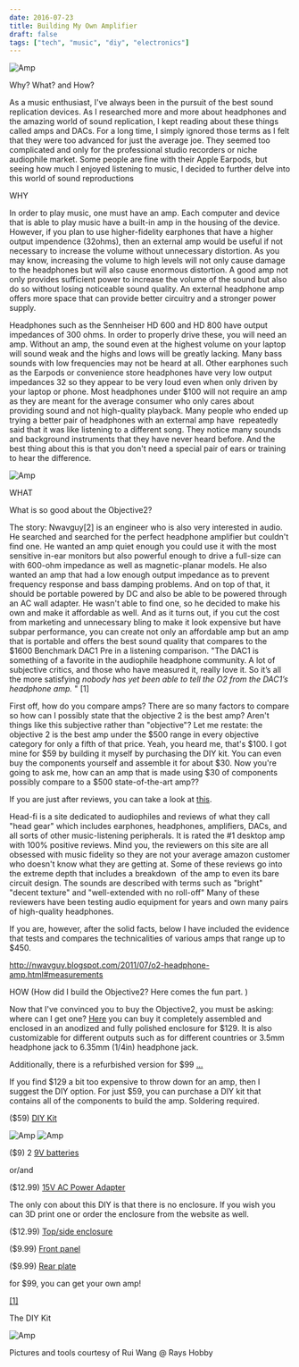 ```yaml
---
date: 2016-07-23
title: Building My Own Amplifier
draft: false
tags: ["tech", "music", "diy", "electronics"]
---
```


![Amp](/IMG_1212.jpg)

Why? What? and How?

As a music enthusiast, I've always been in the pursuit of the best sound replication devices. As I researched more and more about headphones and the amazing world of sound replication, I kept reading about these things called amps and DACs. For a long time, I simply ignored those terms as I felt that they were too advanced for just the average joe. They seemed too complicated and only for the professional studio recorders or niche audiophile market. Some people are fine with their Apple Earpods, but seeing how much I enjoyed listening to music, I decided to further delve into this world of sound reproductions

WHY

In order to play music, one must have an amp. Each computer and device that is able to play music have a built-in amp in the housing of the device. However, if you plan to use higher-fidelity earphones that have a higher output impendence (32ohms), then an external amp would be useful if not necessary to increase the volume without unnecessary distortion. As you may know, increasing the volume to high levels will not only cause damage to the headphones but will also cause enormous distortion. A good amp not only provides sufficient power to increase the volume of the sound but also do so without losing noticeable sound quality. An external headphone amp offers more space that can provide better circuitry and a stronger power supply.

Headphones such as the Sennheiser HD 600 and HD 800 have output impedances of 300 ohms. In order to properly drive these, you will need an amp. Without an amp, the sound even at the highest volume on your laptop will sound weak and the highs and lows will be greatly lacking. Many bass sounds with low frequencies may not be heard at all. Other earphones such as the Earpods or convenience store headphones have very low output impedances 32 so they appear to be very loud even when only driven by your laptop or phone. Most headphones under $100 will not require an amp as they are meant for the average consumer who only cares about providing sound and not high-quality playback. Many people who ended up trying a better pair of headphones with an external amp have  repeatedly said that it was like listening to a different song. They notice many sounds and background instruments that they have never heard before. And the best thing about this is that you don't need a special pair of ears or training to hear the difference.

![Amp](/IMG_1207.jpg)

WHAT

What is so good about the Objective2?

The story: Nwavguy[2] is an engineer who is also very interested in audio. He searched and searched for the perfect headphone amplifier but couldn't find one. He wanted an amp quiet enough you could use it with the most sensitive in-ear monitors but also powerful enough to drive a full-size can with 600-ohm impedance as well as magnetic-planar models. He also wanted an amp that had a low enough output impedance as to prevent frequency response and bass damping problems. And on top of that, it should be portable powered by DC and also be able to be powered through an AC wall adapter. He wasn't able to find one, so he decided to make his own and make it affordable as well. And as it turns out, if you cut the cost from marketing and unnecessary bling to make it look expensive but have subpar performance, you can create not only an affordable amp but an amp that is portable and offers the best sound quality that compares to the $1600 Benchmark DAC1 Pre in a listening comparison. "The DAC1 is something of a favorite in the audiophile headphone community. A lot of subjective critics, and those who have measured it, really love it. So it’s all the more satisfying <i>nobody has yet been able to tell the O2 from the DAC1’s headphone amp.</i> " [1]

First off, how do you compare amps? There are so many factors to compare so how can I possibly state that the objective 2 is the best amp? Aren't things like this subjective rather than "objective"? Let me restate: the objective 2 is the best amp under the $500 range in every objective category for only a fifth of that price. Yeah, you heard me, that's $100. I got mine for $59 by building it myself by purchasing the DIY kit. You can even buy the components yourself and assemble it for about $30. Now you're going to ask me, how can an amp that is made using $30 of components possibly compare to a $500 state-of-the-art amp??

If you are just after reviews, you can take a look at [this](http://www.head-fi.org/products/jds-labs-assembled-objective2-headphone-amplifier).

Head-fi is a site dedicated to audiophiles and reviews of what they call "head gear" which includes earphones, headphones, amplifiers, DACs, and all sorts of other music-listening peripherals. It is rated the #1 desktop amp with 100% positive reviews. Mind you, the reviewers on this site are all obsessed with music fidelity so they are not your average amazon customer who doesn't know what they are getting at. Some of these reviews go into the extreme depth that includes a breakdown  of the amp to even its bare circuit design. The sounds are described with terms such as "bright" "decent texture" and "well-extended with no roll-off" Many of these reviewers have been testing audio equipment for years and own many pairs of high-quality headphones.

If you are, however, after the solid facts, below I have included the evidence that tests and compares the technicalities of various amps that range up to $450.

http://nwavguy.blogspot.com/2011/07/o2-headphone-amp.html#measurements

HOW (How did I build the Objective2? Here comes the fun part. )

Now that I've convinced you to buy the Objective2, you must be asking: where can I get one? [Here](https://www.jdslabs.com/products/35/objective2-headphone-amplifier/) you can buy it completely assembled and enclosed in an anodized and fully polished enclosure for $129. It is also customizable for different outputs such as for different countries or 3.5mm headphone jack to 6.35mm (1/4in) headphone jack.

Additionally, there is a refurbished version for $99 [...](https://www.jdslabs.com/products/167/objective2-headphone-amplifier-b-stock/)

If you find $129 a bit too expensive to throw down for an amp, then I suggest the DIY option. For just $59, you can purchase a DIY kit that contains all of the components to build the amp. Soldering required.

($59) [DIY Kit](https://www.jdslabs.com/products/82/objective2-diy-kit/)

![Amp](/IMG_1205.jpg)
![Amp](/IMG_1203.jpg)

($9) 2 [9V batteries](https://www.amazon.com/Tenergy-Centura-Self-Discharge-Rechargeable-Batteries/dp/B003QUNYQI/ref=sr_1_10_a_it?ie=UTF8&amp;qid=1469762948&amp;sr=8-10&amp;keywords=9v+rechargeable+batteries)

or/and

($12.99) [15V AC Power Adapter](https://www.jdslabs.com/products/147/us-15vac-power-adapter-for-objective2/)

The only con about this DIY is that there is no enclosure. If you wish you can 3D print one or order the enclosure from the website as well.

($12.99) [Top/side enclosure](https://www.jdslabs.com/products/94/aluminum-enclosure-for-objective2/)

($9.99) [Front panel](https://www.jdslabs.com/products/34/machined-objective2-front-panel/)

($9.99) [Rear plate](https://www.jdslabs.com/products/163/machined-objective2-odac-rear-plate-ac-usb-jacks/)

for $99, you can get your own amp!

[[1]](http://nwavguy.blogspot.com/2011/07/o2-headphone-amp.html#measurements)

The DIY Kit

![Amp](/IMG_2449.jpg)

Pictures and tools courtesy of Rui Wang @ Rays Hobby